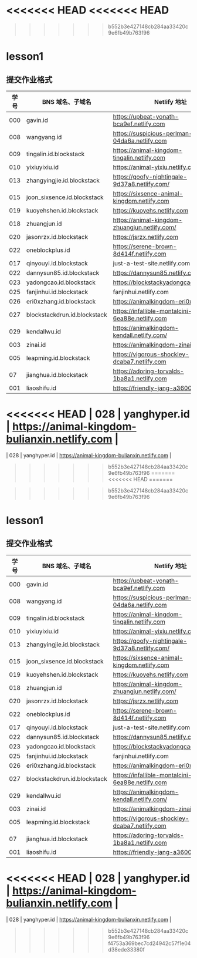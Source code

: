 <<<<<<< HEAD
<<<<<<< HEAD
=======

>>>>>>> b552b3e427148cb284aa33420c9e6fb49b763f96
# lesson1

## 提交作业格式

| 学号 |BNS 域名、子域名 | Netlify 地址 |
|---|---|---|
| 000 | gavin.id | https://upbeat-yonath-bca9ef.netlify.com |
| 008 | wangyang.id | https://suspicious-perlman-04da6a.netlify.com |
| 009 | tingalin.id.blockstack | https://animal-kingdom-tingalin.netlify.com |
| 010 | yixiuyixiu.id | https://animal-yixiu.netlify.com/ |
| 013 | zhangyingjie.id.blockstack | https://goofy-nightingale-9d37a8.netlify.com/ |
| 015 | joon_sixsence.id.blockstack | https://sixsence-animal-kingdom.netlify.com |
| 019 | kuoyehshen.id.blockstack | https://kuoyehs.netlify.com |
| 018 | zhuangjun.id | https://animal-kingdom-zhuangjun.netlify.com/ |
| 020 | jasonrzx.id.blockstack | https://jsrzx.netlify.com |
| 022 | oneblockplus.id | https://serene-brown-8d414f.netlify.com |
| 017 | qinyouyi.id.blockstack | just-a-test-site.netlify.com |
| 022 | dannysun85.id.blockstack | https://dannysun85.netlify.com |
| 023 | yadongcao.id.blockstack | https://blockstackyadongcao.netlify.com/ |
| 025 | fanjinhui.id.blockstack | fanjinhui.netlify.com |
| 026 | eri0xzhang.id.blockstack | https://animalkingdom-eri0x.netlify.com/ |
| 027 | blockstackdrun.id.blockstack | https://infallible-montalcini-6ea88e.netlify.com |
| 029 | kendallwu.id | https://animalkingdom-kendall.netlify.com/ |
| 003 | zinai.id | https://animalkingdom-zinai.netlify.com |
| 005 | leapming.id.blockstack | https://vigorous-shockley-dcaba7.netlify.com |
| 07 | jianghua.id.blockstack | https://adoring-torvalds-1ba8a1.netlify.com |
| 001 | liaoshifu.id | https://friendly-jang-a3600e.netlify.com |
<<<<<<< HEAD
| 028 | yanghyper.id | https://animal-kingdom-bulianxin.netlify.com |
=======
| 028 | yanghyper.id | https://animal-kingdom-bulianxin.netlify.com |
>>>>>>> b552b3e427148cb284aa33420c9e6fb49b763f96
=======
<<<<<<< HEAD
=======

>>>>>>> b552b3e427148cb284aa33420c9e6fb49b763f96
# lesson1

## 提交作业格式

| 学号 |BNS 域名、子域名 | Netlify 地址 |
|---|---|---|
| 000 | gavin.id | https://upbeat-yonath-bca9ef.netlify.com |
| 008 | wangyang.id | https://suspicious-perlman-04da6a.netlify.com |
| 009 | tingalin.id.blockstack | https://animal-kingdom-tingalin.netlify.com |
| 010 | yixiuyixiu.id | https://animal-yixiu.netlify.com/ |
| 013 | zhangyingjie.id.blockstack | https://goofy-nightingale-9d37a8.netlify.com/ |
| 015 | joon_sixsence.id.blockstack | https://sixsence-animal-kingdom.netlify.com |
| 019 | kuoyehshen.id.blockstack | https://kuoyehs.netlify.com |
| 018 | zhuangjun.id | https://animal-kingdom-zhuangjun.netlify.com/ |
| 020 | jasonrzx.id.blockstack | https://jsrzx.netlify.com |
| 022 | oneblockplus.id | https://serene-brown-8d414f.netlify.com |
| 017 | qinyouyi.id.blockstack | just-a-test-site.netlify.com |
| 022 | dannysun85.id.blockstack | https://dannysun85.netlify.com |
| 023 | yadongcao.id.blockstack | https://blockstackyadongcao.netlify.com/ |
| 025 | fanjinhui.id.blockstack | fanjinhui.netlify.com |
| 026 | eri0xzhang.id.blockstack | https://animalkingdom-eri0x.netlify.com/ |
| 027 | blockstackdrun.id.blockstack | https://infallible-montalcini-6ea88e.netlify.com |
| 029 | kendallwu.id | https://animalkingdom-kendall.netlify.com/ |
| 003 | zinai.id | https://animalkingdom-zinai.netlify.com |
| 005 | leapming.id.blockstack | https://vigorous-shockley-dcaba7.netlify.com |
| 07 | jianghua.id.blockstack | https://adoring-torvalds-1ba8a1.netlify.com |
| 001 | liaoshifu.id | https://friendly-jang-a3600e.netlify.com |
<<<<<<< HEAD
| 028 | yanghyper.id | https://animal-kingdom-bulianxin.netlify.com |
=======
| 028 | yanghyper.id | https://animal-kingdom-bulianxin.netlify.com |
>>>>>>> b552b3e427148cb284aa33420c9e6fb49b763f96
>>>>>>> f4753a369bec7cd24942c57f1e04d38ede33380f
